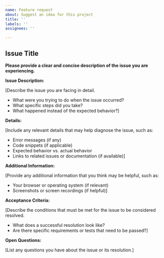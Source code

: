 ```yaml
---
name: Feature request
about: Suggest an idea for this project
title: ''
labels: ''
assignees: ''

---
```


## Issue Title

**Please provide a clear and concise description of the issue you are experiencing.**

**Issue Description:**

[Describe the issue you are facing in detail.

- What were you trying to do when the issue occurred?
- What specific steps did you take?
- What happened instead of the expected behavior?]

**Details:**

[Include any relevant details that may help diagnose the issue, such as:

- Error messages (if any)
- Code snippets (if applicable)
- Expected behavior vs. actual behavior
- Links to related issues or documentation (if available)]

**Additional Information:**

[Provide any additional information that you think may be helpful, such as:

- Your browser or operating system (if relevant)
- Screenshots or screen recordings (if helpful)]

**Acceptance Criteria:**

[Describe the conditions that must be met for the issue to be considered resolved.

- What does a successful resolution look like?
- Are there specific requirements or tests that need to be passed?]

**Open Questions:**

[List any questions you have about the issue or its resolution.]
